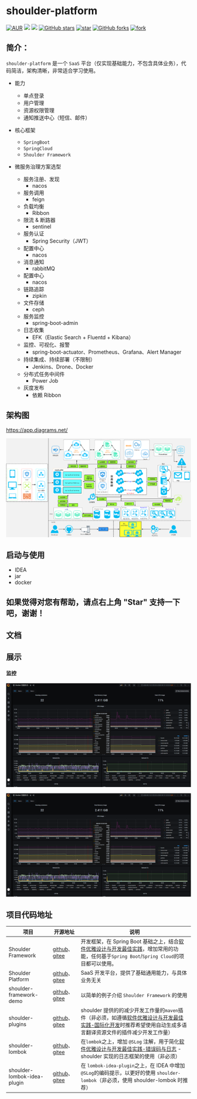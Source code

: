 # shoulder-platform

[![AUR](https://img.shields.io/badge/license-Apache%20License%202.0-blue.svg)](https://github.com/ChinaLym/Shoulder-Platform)
[![](https://img.shields.io/badge/Author-lym-blue.svg)](https://github.com/ChinaLym)
[![](https://img.shields.io/badge/version-1.0-brightgreen.svg)](https://github.com/ChinaLym/Shoulder-Platform)
[![GitHub stars](https://img.shields.io/github/stars/ChinaLym/Shoulder-Framework.svg?style=social&label=Stars)](https://github.com/ChinaLym/Shoulder-Platform/stargazers)
[![star](https://github.com/ChinaLym/Shoulder-Platform/badge/star.svg?theme=white)](https://github.com/ChinaLym/Shoulder-Platform/stargazers)
[![GitHub forks](https://img.shields.io/github/forks/ChinaLym/Shoulder-Framework.svg?style=social&label=Fork)](https://github.com/ChinaLym/Shoulder-Framework/network/members)
[![fork](https://github.com/ChinaLym/Shoulder-Platform/badge/fork.svg?theme=white)](https://github.com/ChinaLym/Shoulder-Platform/members)


## 简介：

`shoulder-platform` 是一个 `SaaS` 平台（仅实现基础能力，不包含具体业务），代码简洁，架构清晰，非常适合学习使用。

- 能力
	- 单点登录
    - 用户管理
	- 资源权限管理
    - 通知推送中心（短信、邮件）
    
- 核心框架
    - `SpringBoot` 
    - `SpringCloud`
    - `Shoulder Framework`
    
- 微服务治理方案选型
    - 服务注册、发现
        - nacos
    - 服务调用
        - feign
    - 负载均衡
        - Ribbon
    - 限流 & 断路器
        - sentinel
    - 服务认证
        - Spring Security（JWT）
    - 配置中心
        - nacos
    - 消息通知
        - rabbitMQ
    - 配置中心
        - nacos
    - 链路追踪
        - zipkin
    - 文件存储
        - ceph
    - 服务监控
        - spring-boot-admin
    - 日志收集
        - EFK（Elastic Search + Fluentd + Kibana）
    - 监控、可视化、报警
        - spring-boot-actuator、Prometheus、Grafana、Alert Manager
    - 持续集成、持续部署（不限制）
        - Jenkins、Drone、Docker
    - 分布式任务中间件
        - Power Job
    - 灰度发布
        - 依赖 Ribbon
    

## 架构图
https://app.diagrams.net/

![架构图.png](img/architecture.png)


## 启动与使用

- IDEA
- jar
- docker
    
## 如果觉得对您有帮助，请点右上角 "Star" 支持一下吧，谢谢！

## 文档

## 展示

#### 监控

![prometheus + grafana 监控 docker](img/docker.png)

![监控redis](img/docker.png)


## 项目代码地址

| 项目 | 开源地址 | 说明 |
|---|---|---|
| Shoulder Framework | [github](https://github.com/ChinaLym/Shoulder-Framework)、[gitee](https://gitee.com/ChinaLym/shoulder-framework) | 开发框架，在 Spring Boot 基础之上，结合[软件优雅设计与开发最佳实践](http://spec.itlym.cn)，增加常用的功能，任何基于`Spring Boot`/`Spring Cloud`的项目都可以使用。 |
| Shoulder Platform | [github](https://github.com/ChinaLym/Shoulder-Platform)、[gitee](https://gitee.com/ChinaLym/shoulder-Platform) | SaaS 开发平台，提供了基础通用能力，与具体业务无关 |
| shoulder-framework-demo | [github](https://github.com/ChinaLym/shoulder-framework-demo)、[gitee](https://gitee.com/ChinaLym/shoulder-framework) | 以简单的例子介绍 `Shoulder Framework` 的使用 |
| shoulder-plugins | [github](https://github.com/ChinaLym/shoulder-plugins)、[gitee](https://gitee.com/ChinaLym/shoulder-plugins) | shoulder 提供的的减少开发工作量的`maven`插件（非必须，如遵循[软件优雅设计与开发最佳实践-国际化开发](http://doc.itlym.cn/specs/base/i18n.html)时推荐希望使用自动生成多语言翻译资源文件的插件减少开发工作量） |
| shoulder-lombok | [github](https://github.com/ChinaLym/shoulder-lombok)、[gitee](https://gitee.com/ChinaLym/shoulder-lombok) | 在`lombok`之上，增加 `@SLog` 注解，用于简化[软件优雅设计与开发最佳实践-错误码与日志](http://spec.itlym.cn/specs/base/errorCode.html) -shoulder 实现的日志框架的使用（非必须） |
| shoulder-lombok-idea-plugin | [github](https://github.com/ChinaLym/lombok-intellij-plugin)、[gitee](https://gitee.com/ChinaLym/lombok-intellij-plugin) | 在 `lombok-idea-plugin`之上，在 IDEA 中增加`@SLog`的编码提示，以更好的使用 `shoulder-lombok`（非必须，使用 shoulder-lombok 时推荐） |
